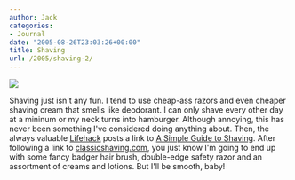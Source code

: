 ```yaml
---
author: Jack
categories:
- Journal
date: "2005-08-26T23:03:26+00:00"
title: Shaving
url: /2005/shaving-2/
---
```


![][1]

Shaving just isn't any fun. I tend to use cheap-ass razors and even cheaper shaving cream that smells like deodorant. I can only shave every other day at a mininum or my neck turns into hamburger. Although annoying, this has never been something I've considered doing anything about. Then, the always valuable [Lifehack][2] posts a link to [A Simple Guide to Shaving][3]. After following a link to [classicshaving.com][4], you just know I'm going to end up with some fancy badger hair brush, double-edge safety razor and an assortment of creams and lotions. But I'll be smooth, baby!

 [1]: /files/barbershaving.jpg
 [2]: http://www.lifehack.org/
 [3]: http://deepermotive.org/2005/08/23/a-simple-guide-to-shaving/
 [4]: http://www.classicshaving.com